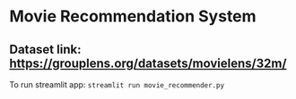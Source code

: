 # Movie Recommendation System
## Dataset link: https://grouplens.org/datasets/movielens/32m/

To run streamlit app: ``` streamlit run movie_recommender.py ```
